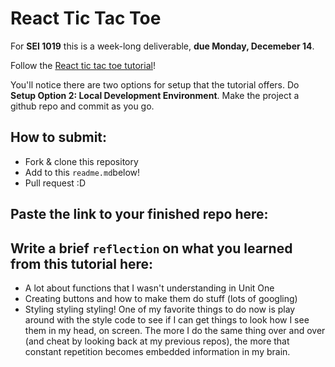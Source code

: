 # React Tic Tac Toe

For **SEI 1019** this is a week-long deliverable, **due Monday, Decemeber 14**.

Follow the [React tic tac toe tutorial](https://reactjs.org/tutorial/tutorial.html)!

You'll notice there are two options for setup that the tutorial offers. Do **Setup Option 2: Local Development Environment**. Make the project a github repo and commit as you go.

## How to submit:

* Fork & clone this repository
* Add to this `readme.md`below!
* Pull request :D 

## Paste the link to your finished repo here:


## Write a brief `reflection` on what you learned from this tutorial here:

* A lot about functions that I wasn't understanding in Unit One
* Creating buttons and how to make them do stuff (lots of googling)
* Styling styling styling! One of my favorite things to do now is play around with the style code to see if I can get things to look how I see them in my head, on screen. The more I do the same thing over and over (and cheat by looking back at my previous repos), the more that constant repetition becomes embedded information in my brain. 
